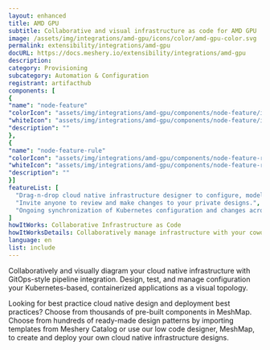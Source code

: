 ```yaml
---
layout: enhanced
title: AMD GPU
subtitle: Collaborative and visual infrastructure as code for AMD GPU
image: /assets/img/integrations/amd-gpu/icons/color/amd-gpu-color.svg
permalink: extensibility/integrations/amd-gpu
docURL: https://docs.meshery.io/extensibility/integrations/amd-gpu
description: 
category: Provisioning
subcategory: Automation & Configuration
registrant: artifacthub
components: [
{
"name": "node-feature"
"colorIcon": "assets/img/integrations/amd-gpu/components/node-feature/icons/color/node-feature-color.svg"
"whiteIcon": "assets/img/integrations/amd-gpu/components/node-feature/icons/white/node-feature-white.svg"
"description": ""
},
{
"name": "node-feature-rule"
"colorIcon": "assets/img/integrations/amd-gpu/components/node-feature-rule/icons/color/node-feature-rule-color.svg"
"whiteIcon": "assets/img/integrations/amd-gpu/components/node-feature-rule/icons/white/node-feature-rule-white.svg"
"description": ""
}]
featureList: [
  "Drag-n-drop cloud native infrastructure designer to configure, model, and deploy your workloads.",
  "Invite anyone to review and make changes to your private designs.",
  "Ongoing synchronization of Kubernetes configuration and changes across any number of clusters."
]
howItWorks: Collaborative Infrastructure as Code
howItWorksDetails: Collaboratively manage infrastructure with your coworkers synchronously sharing the same designs.
language: en
list: include
---
```

<p>

</p>
<p>
    Collaboratively and visually diagram your cloud native infrastructure with GitOps-style pipeline integration. Design, test, and manage configuration your Kubernetes-based, containerized applications as a visual topology.
</p>
<p>
    Looking for best practice cloud native design and deployment best practices? Choose from thousands of pre-built components in MeshMap. Choose from hundreds of ready-made design patterns by importing templates from Meshery Catalog or use our low code designer, MeshMap, to create and deploy your own cloud native infrastructure designs.
</p>
